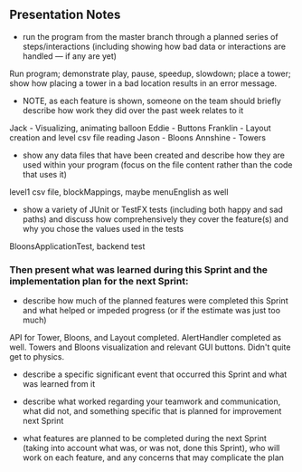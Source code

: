 ## Presentation Notes

* run the program from the master branch through a planned series of steps/interactions (including
showing how bad data or interactions are handled — if any are yet)

Run program; demonstrate play, pause, speedup, slowdown; place a tower; show how placing a tower in
a bad location results in an error message.

* NOTE, as each feature is shown, someone on the team should briefly describe how work they did over
the past week relates to it

Jack - Visualizing, animating balloon
Eddie - Buttons
Franklin - Layout creation and level csv file reading
Jason - Bloons
Annshine - Towers

* show any data files that have been created and describe how they are used within your program (focus
on the file content rather than the code that uses it)

level1 csv file, blockMappings, maybe menuEnglish as well

* show a variety of JUnit or TestFX tests (including both happy and sad paths) and discuss how
comprehensively they cover the feature(s) and why you chose the values used in the tests

BloonsApplicationTest, backend test

### Then present what was learned during this Sprint and the implementation plan for the next Sprint:

* describe how much of the planned features were completed this Sprint and what helped or impeded
progress (or if the estimate was just too much)

API for Tower, Bloons, and Layout completed.  AlertHandler completed as well. Towers and Bloons
visualization and relevant GUI buttons.  Didn't quite get to physics.

* describe a specific significant event that occurred this Sprint and what was learned from it



* describe what worked regarding your teamwork and communication, what did not, and something specific
that is planned for improvement next Sprint



* what features are planned to be completed during the next Sprint (taking into account what was, or
was not, done this Sprint), who will work on each feature, and any concerns that may complicate the plan

